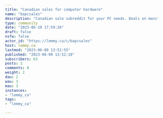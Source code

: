 ```yaml
---
title: "Canadian sales for computer hardware" 
name: "bapcsales"
description: "Canadian sale subreddit for your PC needs. Deals on monitors, cables, processors, video cards, fans, cooling, cases, accessories, anything for a PC build."
type: community
date: "2023-06-19 17:59:26"
draft: false
nsfw: false
actor_id: "https://lemmy.ca/c/bapcsales"
host: lemmy.ca
lastmod: "2023-06-09 13:52:55"
published: "2023-06-09 13:52:18"
subscribers: 63
posts: 2
comments: 0
weight: 2
dau: 2
wau: 3
mau: 3
instances:
- "lemmy_ca"
tags: 
- "lemmy_ca"

---
```

